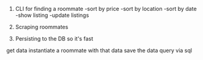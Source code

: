 1. CLI for finding a roommate
    -sort by price
    -sort by location
    -sort by date
    -show listing
    -update listings

2. Scraping roommates

3. Persisting to the DB so it's fast

get data
instantiate a roommate with that data
save the data
query via sql